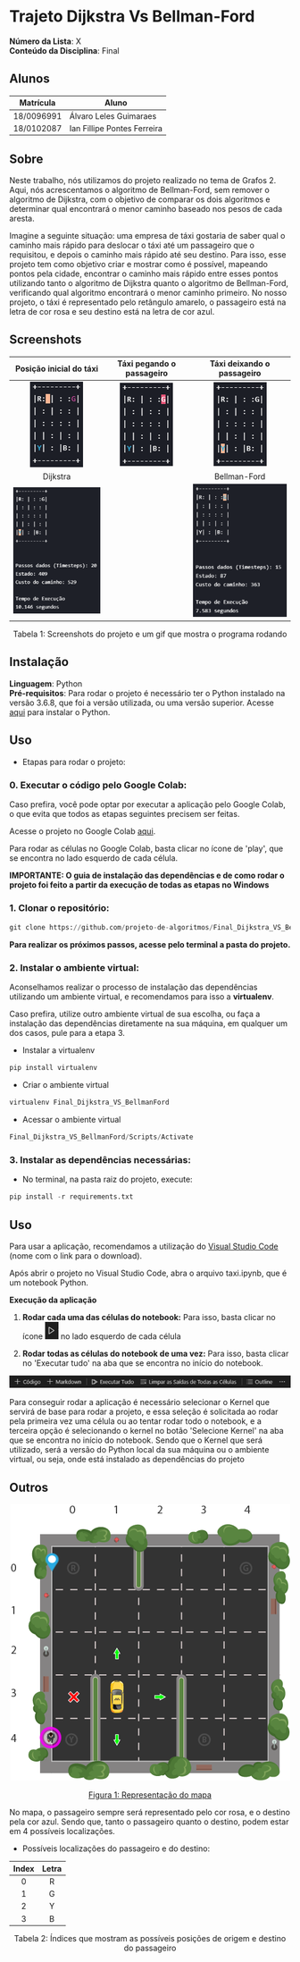# Trajeto Dijkstra Vs Bellman-Ford

**Número da Lista**: X<br>
**Conteúdo da Disciplina**: Final<br>

## Alunos
|Matrícula | Aluno |
| -- | -- |
| 18/0096991  |  Álvaro Leles Guimaraes |
| 18/0102087  |  Ian Fillipe Pontes Ferreira |

## Sobre 
Neste trabalho, nós utilizamos do projeto realizado no tema de Grafos 2. Aqui, nós acrescentamos o algoritmo de Bellman-Ford, sem remover o algoritmo de Dijkstra, com o objetivo de comparar os dois algoritmos e determinar qual encontrará o menor caminho baseado nos pesos de cada aresta.

Imagine a seguinte situação: uma empresa de táxi gostaria de saber qual o caminho mais rápido para deslocar o táxi até um passageiro que o requisitou, e depois o caminho mais rápido até seu destino. Para isso, esse projeto tem como objetivo criar e mostrar como é possível, mapeando pontos pela cidade, encontrar o caminho mais rápido entre esses pontos utilizando tanto o algoritmo de Dijkstra quanto o algoritmo de Bellman-Ford, verificando qual algoritmo encontrará o menor caminho primeiro. No nosso projeto, o táxi é representado pelo retângulo amarelo, o passageiro está na letra de cor rosa e seu destino está na letra de cor azul.

## Screenshots

<div align="center">

Posição inicial do táxi | Táxi pegando o passageiro | Táxi deixando o passageiro
:---------: | :------: | :-------:
![imagem](assets/inicio.png) | ![imagem](assets/meio.png) | ![imagem](assets/fim.png)
| Dijkstra | | Bellman-Ford
| ![imagem](assets/dijkstra.gif) | | ![imagem](assets/bellman_ford.gif)

</div>

<div align="center">
Tabela 1: Screenshots do projeto e um gif que mostra o programa rodando
</div>

## Instalação 
**Linguagem**: Python<br>
**Pré-requisitos**: Para rodar o projeto é necessário ter o Python instalado na versão 3.6.8, que foi a versão utilizada, ou uma versão superior. Acesse <a href="https://www.python.org" target="_blank">aqui</a> para instalar o Python.

## Uso 

- Etapas para rodar o projeto:

### **0. Executar o código pelo Google Colab:**

Caso prefira, você pode optar por executar a aplicação pelo Google Colab, o que evita que todos as etapas seguintes precisem ser feitas.

Acesse o projeto no Google Colab <a href="https://colab.research.google.com/drive/12pdA2SSu1Hp3DRPEh8b6xvHRSIacYWsY?usp=sharing" target="_blank">aqui</a>.

Para rodar as células no Google Colab, basta clicar no ícone de 'play', que se encontra no lado esquerdo de cada célula.

**IMPORTANTE: O guia de instalação das dependências e de como rodar o projeto foi feito a partir da execução de todas as etapas no Windows**

### **1. Clonar o repositório:**

```python
git clone https://github.com/projeto-de-algoritmos/Final_Dijkstra_VS_BellmanFord.git
```

**Para realizar os próximos passos, acesse pelo terminal a pasta do projeto.**

### **2. Instalar o ambiente virtual:**

Aconselhamos realizar o processo de instalação das dependências utilizando um ambiente virtual, e recomendamos para isso a **virtualenv**. 

Caso prefira, utilize outro ambiente virtual de sua escolha, ou faça a instalação das dependências diretamente na sua máquina, em qualquer um dos casos, pule para a etapa 3.

- Instalar a virtualenv
```python
pip install virtualenv
```

- Criar o ambiente virtual
```python
virtualenv Final_Dijkstra_VS_BellmanFord
```

- Acessar o ambiente virtual
```python
Final_Dijkstra_VS_BellmanFord/Scripts/Activate
```

### **3. Instalar as dependências necessárias:** 

- No terminal, na pasta raiz do projeto, execute: 
```python
pip install -r requirements.txt
```

## Uso 

Para usar a aplicação, recomendamos a utilização do [Visual Studio Code](https://code.visualstudio.com/download) (nome com o link para o download).

Após abrir o projeto no Visual Studio Code, abra o arquivo taxi.ipynb, que é um notebook Python.

**Execução da aplicação**

1. **Rodar cada uma das células do notebook:** Para isso, basta clicar no ícone ![imagem](assets/rodar_celula.PNG) no lado esquerdo de cada célula

2. **Rodar todas as células do notebook de uma vez:** Para isso, basta clicar no 'Executar tudo' na aba que se encontra no início do notebook.

![imagem](assets/rodar_notebook.PNG)

Para conseguir rodar a aplicação é necessário selecionar o Kernel que servirá de base para rodar a projeto, e essa seleção é solicitada ao rodar pela primeira vez uma célula ou ao tentar rodar todo o notebook, e a terceira opção é selecionando o kernel no botão 'Selecione Kernel' na aba que se encontra no início do notebook. Sendo que o Kernel que será utilizado, será a versão do Python local da sua máquina ou o ambiente virtual, ou seja, onde está instalado as dependências do projeto

## Outros 

<div align="center">

![imagem](assets/taxienv.png)

[Figura 1: Representação do mapa](./assets/taxienv.png)

</div>

No mapa, o passageiro sempre será representado pelo cor rosa, e o destino pela cor azul. Sendo que, tanto o passageiro quanto o destino, podem estar em 4 possíveis localizações.

- Possíveis localizações do passageiro e do destino:

<div align="center">

|Index|Letra
|:---:|:---:|
|  0 | R  |   
| 1  | G  |   
| 2  | Y  |  
| 3  | B  | 
</div>

<div align="center">
Tabela 2: Índices que mostram as possíveis posições de origem e destino do passageiro
</div>

